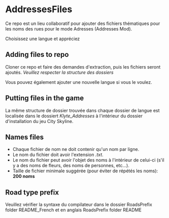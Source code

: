 # AddressesFiles

Ce repo est un lieu collaboratif pour ajouter des fichiers thématiques pour les noms des rues pour le mode Adresses (Addresses Mod).

Choisissez une langue et appréciez

## Adding files to repo

Cloner ce repo et faire des demandes d'extraction, puis les fichiers seront ajoutés. *Veuillez respecter la structure des dossiers*

Vous pouvez également ajouter une nouvelle langue si vous le voulez.

## Putting files in the game

La même structure de dossier trouvée dans chaque dossier de langue est localisée dans le dossiert *Klyte_Addresses* à l'intérieur du dossier d'installation du jeu City Skyline.

## Names files
* Chaque fichier de nom ne doit contenir qu'un nom par ligne.
* Le nom du fichier doit avoir l'extension *.txt*.
* Le nom du fichier peut avoir l'objet des noms à l'intérieur de celui-ci (s'il y a des noms de fleurs, des noms de personnes, etc...).
* Taille de fichier minimale suggérée (pour éviter de répétés les noms): **200 noms**

## Road type prefix

Veuillez vérifier la syntaxe du compilateur dans le dossier RoadsPrefix folder README_French et en anglais RoadsPrefix folder README

